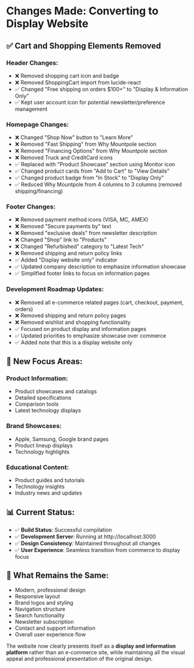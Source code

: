 # Changes Made: Converting to Display Website

## ✅ **Cart and Shopping Elements Removed**

### **Header Changes:**

- ❌ Removed shopping cart icon and badge
- ❌ Removed ShoppingCart import from lucide-react
- ✅ Changed "Free shipping on orders $100+" to "Display & Information Only"
- ✅ Kept user account icon for potential newsletter/preference management

### **Homepage Changes:**

- ❌ Changed "Shop Now" button to "Learn More"
- ❌ Removed "Fast Shipping" from Why Mountpole section
- ❌ Removed "Financing Options" from Why Mountpole section
- ❌ Removed Truck and CreditCard icons
- ✅ Replaced with "Product Showcase" section using Monitor icon
- ✅ Changed product cards from "Add to Cart" to "View Details"
- ✅ Changed product badge from "In Stock" to "Display Only"
- ✅ Reduced Why Mountpole from 4 columns to 3 columns (removed shipping/financing)

### **Footer Changes:**

- ❌ Removed payment method icons (VISA, MC, AMEX)
- ❌ Removed "Secure payments by" text
- ❌ Removed "exclusive deals" from newsletter description
- ❌ Changed "Shop" link to "Products"
- ❌ Changed "Refurbished" category to "Latest Tech"
- ❌ Removed shipping and return policy links
- ✅ Added "Display website only" indicator
- ✅ Updated company description to emphasize information showcase
- ✅ Simplified footer links to focus on information pages

### **Development Roadmap Updates:**

- ❌ Removed all e-commerce related pages (cart, checkout, payment, orders)
- ❌ Removed shipping and return policy pages
- ❌ Removed wishlist and shopping functionality
- ✅ Focused on product display and information pages
- ✅ Updated priorities to emphasize showcase over commerce
- ✅ Added note that this is a display website only

## 🎯 **New Focus Areas:**

### **Product Information:**

- Product showcases and catalogs
- Detailed specifications
- Comparison tools
- Latest technology displays

### **Brand Showcases:**

- Apple, Samsung, Google brand pages
- Product lineup displays
- Technology highlights

### **Educational Content:**

- Product guides and tutorials
- Technology insights
- Industry news and updates

## 📊 **Current Status:**

- ✅ **Build Status**: Successful compilation
- ✅ **Development Server**: Running at http://localhost:3000
- ✅ **Design Consistency**: Maintained throughout all changes
- ✅ **User Experience**: Seamless transition from commerce to display focus

## 🔄 **What Remains the Same:**

- Modern, professional design
- Responsive layout
- Brand logos and styling
- Navigation structure
- Search functionality
- Newsletter subscription
- Contact and support information
- Overall user experience flow

The website now clearly presents itself as a **display and information platform** rather than an e-commerce site, while maintaining all the visual appeal and professional presentation of the original design.
